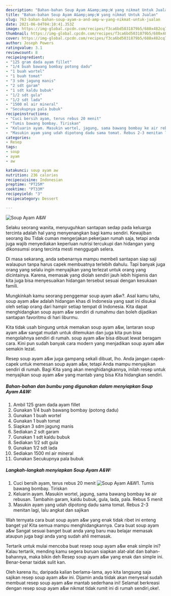 ```yaml
---
description: "Bahan-bahan Soup Ayam A&amp;amp;W yang nikmat Untuk Jualan"
title: "Bahan-bahan Soup Ayam A&amp;amp;W yang nikmat Untuk Jualan"
slug: 763-bahan-bahan-soup-ayam-a-and-amp-w-yang-nikmat-untuk-jualan
date: 2021-06-04T04:10:41.353Z
image: https://img-global.cpcdn.com/recipes/f3ca6bd5031879b5/680x482cq70/soup-ayam-aw-foto-resep-utama.jpg
thumbnail: https://img-global.cpcdn.com/recipes/f3ca6bd5031879b5/680x482cq70/soup-ayam-aw-foto-resep-utama.jpg
cover: https://img-global.cpcdn.com/recipes/f3ca6bd5031879b5/680x482cq70/soup-ayam-aw-foto-resep-utama.jpg
author: Joseph Powers
ratingvalue: 3.1
reviewcount: 8
recipeingredient:
- "125 gram dada ayam fillet"
- "1/4 buah bawang bombay potong dadu"
- "1 buah wortel"
- "1 buah tomat"
- "3 sdm jagung manis"
- "2 sdt garam"
- "1 sdt kaldu bubuk"
- "1/2 sdt gula"
- "1/2 sdt lada"
- "1500 ml air mineral"
- "Secukupnya pala bubuk"
recipeinstructions:
- "Cuci bersih ayam, terus rebus 20 menit"
- "Tumis bawang bombay. Tiriskan"
- "Keluarin ayam. Masukin wortel, jagung, sama bawang bombay ke air rebusan. Tambahin garam, kaldu bubuk, gula, lada, pala. Rebus 5 menit"
- "Masukin ayam yang udah dipotong dadu sama tomat. Rebus 2-3 menitan lagi, lalu angkat dan sajikan"
categories:
- Resep
tags:
- soup
- ayam
- aw

katakunci: soup ayam aw 
nutrition: 236 calories
recipecuisine: Indonesian
preptime: "PT25M"
cooktime: "PT33M"
recipeyield: "3"
recipecategory: Dessert

---
```



![Soup Ayam A&amp;W](https://img-global.cpcdn.com/recipes/f3ca6bd5031879b5/680x482cq70/soup-ayam-aw-foto-resep-utama.jpg)

Selaku seorang wanita, menyuguhkan santapan sedap pada keluarga tercinta adalah hal yang menyenangkan bagi kamu sendiri. Kewajiban seorang ibu Tidak cuman mengerjakan pekerjaan rumah saja, tetapi anda juga wajib menyediakan keperluan nutrisi tercukupi dan hidangan yang dikonsumsi orang tercinta mesti menggugah selera.

Di masa  sekarang, anda sebenarnya mampu membeli santapan siap saji walaupun tanpa harus capek membuatnya terlebih dahulu. Tapi banyak juga orang yang selalu ingin menyajikan yang terlezat untuk orang yang dicintainya. Karena, memasak yang diolah sendiri jauh lebih higienis dan kita juga bisa menyesuaikan hidangan tersebut sesuai dengan kesukaan famili. 



Mungkinkah kamu seorang penggemar soup ayam a&amp;w?. Asal kamu tahu, soup ayam a&amp;w adalah hidangan khas di Indonesia yang saat ini disukai oleh setiap orang dari hampir setiap tempat di Indonesia. Kita dapat menghidangkan soup ayam a&amp;w sendiri di rumahmu dan boleh dijadikan santapan favoritmu di hari liburmu.

Kita tidak usah bingung untuk memakan soup ayam a&amp;w, lantaran soup ayam a&amp;w sangat mudah untuk ditemukan dan juga kita pun bisa mengolahnya sendiri di rumah. soup ayam a&amp;w bisa dibuat lewat beragam cara. Kini pun sudah banyak cara modern yang menjadikan soup ayam a&amp;w semakin lezat.

Resep soup ayam a&amp;w juga gampang sekali dibuat, lho. Anda jangan capek-capek untuk memesan soup ayam a&amp;w, tetapi Anda mampu menyajikan sendiri di rumah. Bagi Kita yang akan menghidangkannya, inilah resep untuk menyajikan soup ayam a&amp;w yang mantab yang bisa Kita hidangkan sendiri.

<!--inarticleads1-->

##### Bahan-bahan dan bumbu yang digunakan dalam menyiapkan Soup Ayam A&amp;W:

1. Ambil 125 gram dada ayam fillet
1. Gunakan 1/4 buah bawang bombay (potong dadu)
1. Gunakan 1 buah wortel
1. Gunakan 1 buah tomat
1. Siapkan 3 sdm jagung manis
1. Sediakan 2 sdt garam
1. Gunakan 1 sdt kaldu bubuk
1. Sediakan 1/2 sdt gula
1. Gunakan 1/2 sdt lada
1. Sediakan 1500 ml air mineral
1. Gunakan Secukupnya pala bubuk




<!--inarticleads2-->

##### Langkah-langkah menyiapkan Soup Ayam A&amp;W:

1. Cuci bersih ayam, terus rebus 20 menit
<img src="https://img-global.cpcdn.com/steps/3e6a7e1ba9fca6b0/160x128cq70/soup-ayam-aw-langkah-memasak-1-foto.jpg" alt="Soup Ayam A&amp;W">1. Tumis bawang bombay. Tiriskan
1. Keluarin ayam. Masukin wortel, jagung, sama bawang bombay ke air rebusan. Tambahin garam, kaldu bubuk, gula, lada, pala. Rebus 5 menit
1. Masukin ayam yang udah dipotong dadu sama tomat. Rebus 2-3 menitan lagi, lalu angkat dan sajikan




Wah ternyata cara buat soup ayam a&amp;w yang enak tidak ribet ini enteng banget ya! Kita semua mampu menghidangkannya. Cara buat soup ayam a&amp;w Sangat sesuai banget buat anda yang baru mau belajar memasak ataupun juga bagi anda yang sudah ahli memasak.

Tertarik untuk mulai mencoba buat resep soup ayam a&amp;w enak simple ini? Kalau tertarik, mending kamu segera buruan siapkan alat-alat dan bahan-bahannya, maka bikin deh Resep soup ayam a&amp;w yang enak dan simple ini. Benar-benar taidak sulit kan. 

Oleh karena itu, daripada kalian berlama-lama, ayo kita langsung saja sajikan resep soup ayam a&amp;w ini. Dijamin anda tiidak akan menyesal sudah membuat resep soup ayam a&amp;w mantab sederhana ini! Selamat berkreasi dengan resep soup ayam a&amp;w nikmat tidak rumit ini di rumah sendiri,oke!.

